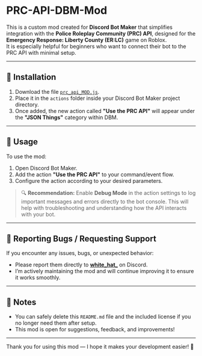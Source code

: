 # PRC-API-DBM-Mod

This is a custom mod created for **Discord Bot Maker** that simplifies integration with the **Police Roleplay Community (PRC) API**, designed for the **Emergency Response: Liberty County (ER:LC)** game on Roblox.  
It is especially helpful for beginners who want to connect their bot to the PRC API with minimal setup.

---

## 🔧 Installation

1. Download the file [`prc_api_MOD.js`](https://github.com/LiterallyKaedyn/prc_api_DBM-Mod/blob/main/prc_api_MOD.js).
2. Place it in the `actions` folder inside your Discord Bot Maker project directory.
3. Once added, the new action called **"Use the PRC API"** will appear under the **"JSON Things"** category within DBM.

---

## 🚀 Usage

To use the mod:

1. Open Discord Bot Maker.
2. Add the action **"Use the PRC API"** to your command/event flow.
3. Configure the action according to your desired parameters.

> 🔍 **Recommendation:** Enable **Debug Mode** in the action settings to log important messages and errors directly to the bot console. This will help with troubleshooting and understanding how the API interacts with your bot.

---

## 🐛 Reporting Bugs / Requesting Support

If you encounter any issues, bugs, or unexpected behavior:

- Please report them directly to **[white_hat_](https://discord.com/users/797985750054076437)** on Discord.
- I’m actively maintaining the mod and will continue improving it to ensure it works smoothly.

---

## 📁 Notes

- You can safely delete this `README.md` file and the included license if you no longer need them after setup.
- This mod is open for suggestions, feedback, and improvements!

---

Thank you for using this mod — I hope it makes your development easier! 🚓
